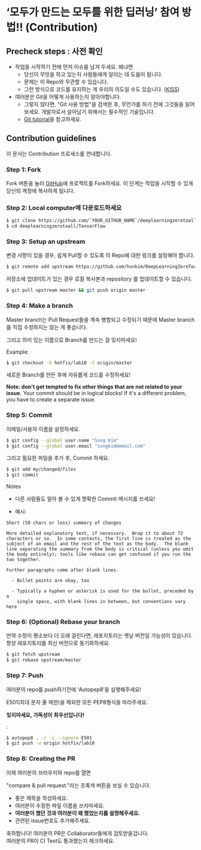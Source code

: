 # ‘모두가 만드는 모두를 위한 딥러닝’ 참여 방법!! (Contribution)

## Precheck steps : 사전 확인

* 작업을 시작하기 전에 먼저 이슈를 남겨 두세요. 왜냐면
  * 당신이 무엇을 하고 있는지 사람들에게 알리는 데 도움이 됩니다.
  * 문제는 이 Repo와 무관할 수 있습니다.
  * 그런 방식으로 코드를 유지하는 게 우리의 의도일 수도 있습니다. ([KISS](https://en.wikipedia.org/wiki/KISS_principle))
* 여러분은 Git을 어떻게 사용하는지 알아야합니다.
  * 그렇지 않다면, "Git 사용 방법"을 검색한 후, 무언가를 하기 전에 그것들을 읽어 보세요. 개발자로서 살아남기 위해서는 필수적인 기술입니다.
  * [Git tutorial](https://try.github.io/levels/1/challenges/1)을 참고하세요. 

## Contribution guidelines

이 문서는 Contribution 프로세스를 안내합니다.

### Step 1: Fork

Fork 버튼을 눌러 [GitHub](https://github.com/hunkim/DeepLearningZeroToAll.git)에 프로젝트를 Fork하세요. 이 단계는 작업을 시작할 수 있게 당신의 계정에 복사하게 됩니다.

### Step 2: Local computer에 다운로드하세요


```bash
$ git clone https://github.com/`YOUR_GITHUB_NAME`/deeplearningzerotoall/TensorFlow.git 
$ cd deeplearningzerotoall/TensorFlow
```
### Step 3: Setup an upstream

변경 사항이 있을 경우, 쉽게 Pull할 수 있도록 이 Repo에 대한 링크를 설정해야 합니다.

```bash
$ git remote add upstream https://github.com/hunkim/DeepLearningZeroToAll.git
```

저장소에 업데이트가 있는 경우 로컬 복사본과 repository 를 업데이트할 수 있습니다.

```bash
$ git pull upstream master && git push origin master
```

### Step 4: Make a branch

Master branch는 Pull Request들을 계속 병합되고 수정되기 때문에 Master branch를 직접 수정하지는 않는 게 좋습니다. 

그리고 의미 있는 이름으로 Branch를 만드는 걸 잊지마세요!


Example: 
```bash
$ git checkout -b hotfix/lab10 -t origin/master
```

새로운 Branch를 만든 후에 자유롭게 코드를 수정하세요!


**Note: don't get tempted to fix other things that are not related to your issue.**
Your commit should be in logical blocks! If it's a different problem, you have to create a separate issue.


### Step 5: Commit

이메일/사용자 이름을 설정하세요.

```bash
$ git config --global user.name "Sung Kim"
$ git config --global user.email "sungkim@email.com"
```

그리고 필요한 파일을 추가 후, Commit 하세요.
```bash
$ git add my/changed/files
$ git commit
```

Notes
* 다른 사람들도 알아 볼 수 있게 명확한 Commit 메시지를 쓰세요!

* 예시:
```text
Short (50 chars or less) summary of changes

More detailed explanatory text, if necessary.  Wrap it to about 72
characters or so.  In some contexts, the first line is treated as the
subject of an email and the rest of the text as the body.  The blank
line separating the summary from the body is critical (unless you omit
the body entirely); tools like rebase can get confused if you run the
two together.

Further paragraphs come after blank lines.

  - Bullet points are okay, too

  - Typically a hyphen or asterisk is used for the bullet, preceded by a
    single space, with blank lines in between, but conventions vary here
```

### Step 6: (Optional) Rebase your branch

만약 수정이 평소보다 더 오래 걸린다면, 레포지토리는 옛날 버전일 가능성이 있습니다. 항상 레포지토리를 최신 버전으로 동기화하세요.
```bash
$ git fetch upstream
$ git rebase upstream/master
```

### Step 7: Push

여러분의 repo를 push하기전에 ‘Autopep8’을 실행해주세요!

E501(최대 문자 줄 제한)을 제외한 모든 PEP8형식을 따라주세요. 

**잊지마세요, 가독성이 최우선입니다!**

:

```bash
$ autopep8 . -r -i --ignore E501
$ git push -u origin hotfix/lab10
```


### Step 8: Creating the PR
이제 여러분의 브라우저와 repo를 열면
  
"compare & pull request."라는 초록색 버튼을 보실 수 있습니다.


* 좋은 제목을 작성하세요.
* 여러분이 수정한 파일 이름을 쓰지마세요.
* **여러분이 했던 것과 여러분이 왜 했었는지를 설명해주세요.**
* 관련된 issue번호도 추가해주세요.


축하합니다! 여러분의 PR은 Collaborator들에게 검토받을겁니다.  
여러분의 PR이 CI Test도 통과했는지 체크하세요.
